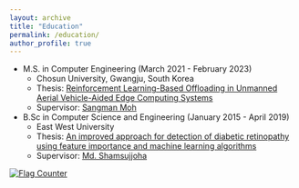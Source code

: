 ```yaml
---
layout: archive
title: "Education"
permalink: /education/
author_profile: true
---
```



* M.S. in Computer Engineering (March 2021 - February 2023) <br>
   - Chosun University, Gwangju, South Korea
   - Thesis: <a href="https://library.chosun.ac.kr/search/detail/CAT000003060225" target="_blank">Reinforcement Learning-Based Offloading in Unmanned Aerial Vehicle-Aided Edge Computing Systems</a> <br>
   - Supervisor: <a href="https://scholar.google.com/citations?user=6kVQbNIAAAAJ&hl=en">Sangman Moh</a> <br>
* B.Sc in Computer Science and Engineering (January 2015 - April 2019) <br>
   - East West University
   - Thesis: <a href="https://ieeexplore.ieee.org/document/8843676" target="_blank">An improved approach for detection of diabetic retinopathy using feature importance and machine learning algorithms</a> <br>
   - Supervisor: <a href="https://www.ewubd.edu/faculty-profile/msj">Md. Shamsujjoha</a> <br>



<a href="https://info.flagcounter.com/HbD1"><img src="https://s11.flagcounter.com/count2/HbD1/bg_FFFFFF/txt_000000/border_CCCCCC/columns_2/maxflags_10/viewers_0/labels_0/pageviews_0/flags_0/percent_0/" alt="Flag Counter" border="0"></a>
